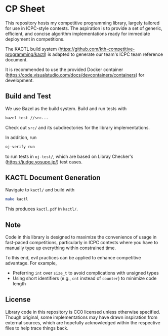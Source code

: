 # CP Sheet

This repository hosts my competitive programming library,
largely tailored for use in ICPC-style contests.
The aspiration is to provide a set of generic, efficient, and concise
algorithm implementations ready for immediate deployment in competitions.

The KACTL build system
(<https://github.com/kth-competitive-programming/kactl>)
is adapted to generate our team's ICPC team reference document.

It is recommended to use the provided Docker container
(<https://code.visualstudio.com/docs/devcontainers/containers>)
for development.

## Build and Test

We use Bazel as the build system. Build and run tests with

```sh
bazel test //src...
```

Check out `src/` and its subdirectories for the library implementations.

In addition, run

```sh
oj-verify run
```

to run tests in `oj-test/`,
which are based on Libray Checker's
(<https://judge.yosupo.jp/>) test cases.

## KACTL Document Generation

Navigate to `kactl/` and build with

```sh
make kactl
```

This produces `kactl.pdf` in `kactl/`.

## Note

Code in this library is designed to maximize
the convenience of usage in fast-paced competitions,
particularly in ICPC contests where you have to
manually type up everything within constrained time.

To this end, evil practices can be applied
to enhance competitive advantage. For example,

- Preferring `int` over `size_t` to avoid complications with unsigned types
- Using short identifiers (e.g., `cnt` instead of `counter`) to minimize code length

## License

Library code in this repository is CC0 licensed unless otherwise specified.
Though original, some implementations may have drawn inspiration from external sources,
which are hopefully acknowledged within the respective files to help trace things back.
